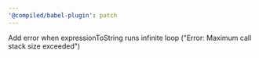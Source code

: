 ```yaml
---
'@compiled/babel-plugin': patch
---
```


Add error when expressionToString runs infinite loop ("Error: Maximum call stack size exceeded")
